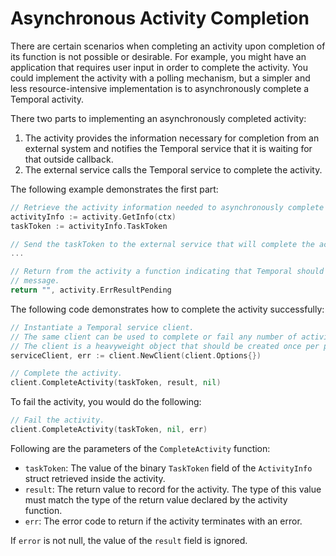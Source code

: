 # Asynchronous Activity Completion

There are certain scenarios when completing an activity upon completion of its function is not possible
or desirable. For example, you might have an application that requires user input in order to complete
the activity. You could implement the activity with a polling mechanism, but a simpler and less
resource-intensive implementation is to asynchronously complete a Temporal activity.

There two parts to implementing an asynchronously completed activity:

1. The activity provides the information necessary for completion from an external system and notifies
the Temporal service that it is waiting for that outside callback.
2. The external service calls the Temporal service to complete the activity.

The following example demonstrates the first part:

```go
// Retrieve the activity information needed to asynchronously complete the activity.
activityInfo := activity.GetInfo(ctx)
taskToken := activityInfo.TaskToken

// Send the taskToken to the external service that will complete the activity.
...

// Return from the activity a function indicating that Temporal should wait for an async completion
// message.
return "", activity.ErrResultPending
```

The following code demonstrates how to complete the activity successfully:

```go
// Instantiate a Temporal service client.
// The same client can be used to complete or fail any number of activities.
// The client is a heavyweight object that should be created once per process.
serviceClient, err := client.NewClient(client.Options{})

// Complete the activity.
client.CompleteActivity(taskToken, result, nil)
```

To fail the activity, you would do the following:

```go
// Fail the activity.
client.CompleteActivity(taskToken, nil, err)
```

Following are the parameters of the `CompleteActivity` function:

* `taskToken`: The value of the binary `TaskToken` field of the `ActivityInfo` struct retrieved inside
the activity.
* `result`: The return value to record for the activity. The type of this value must match the type
of the return value declared by the activity function.
* `err`: The error code to return if the activity terminates with an error.

If `error` is not null, the value of the `result` field is ignored.
